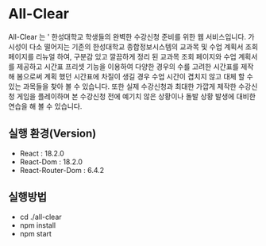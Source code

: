 # All-Clear

 All-Clear 는 ' 한성대학교 학생들의 완벽한 수강신청 준비를 위한 웹 서비스입니다. 가시성이 다소 떨어지는 기존의 한성대학교 종합정보시스템의 교과목 및 수업 계획서 조회 페이지를 리뉴얼 하여, 구분감 있고 깔끔하게 정리 된  교과목 조회 페이지와 수업 계획서를 제공하고 시간표 프리셋 기능을 이용하여 다양한 경우의 수를 고려한 시간표를 제작해 봄으로써 계획 했던 시간표에 차질이 생길 경우 수업 시간이 겹치지 않고 대체 할 수 있는 과목들을 찾아 볼 수 있습니다.  또한 실제 수강신청과 최대한 가깝게 제작한 수강신청 게임을 플레이하며 본 수강신청 전에  예기치 않은 상황이나 돌발 상황 발생에 대비한 연습을 해 볼 수 있습니다.

## 실행 환경(Version)

- React : 18.2.0
- React-Dom : 18.2.0
- React-Router-Dom : 6.4.2

## 실행방법

- cd ./all-clear
- npm install
- npm start



